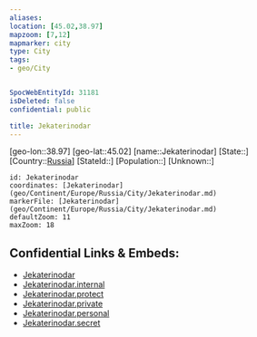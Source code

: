 ```yaml
---
aliases: 
location: [45.02,38.97]
mapzoom: [7,12] 
mapmarker: city 
type: City
tags:
- geo/City


SpocWebEntityId: 31181
isDeleted: false
confidential: public

title: Jekaterinodar
---
```

[geo-lon::38.97]
[geo-lat::45.02]
[name::Jekaterinodar]
[State::]
[Country::[Russia](geo/Continent/Europe/Russia.md)]
[StateId::]
[Population::]
[Unknown::]


```leaflet
id: Jekaterinodar
coordinates: [Jekaterinodar](geo/Continent/Europe/Russia/City/Jekaterinodar.md)
markerFile: [Jekaterinodar](geo/Continent/Europe/Russia/City/Jekaterinodar.md)
defaultZoom: 11 
maxZoom: 18
```


## Confidential Links & Embeds: 
- [Jekaterinodar](../../../../../../_public/geo/Continent/Europe/Russia/City/Jekaterinodar.md) 
- [Jekaterinodar.internal](../../../../../../_internal/geo/Continent/Europe/Russia/City/Jekaterinodar.internal.md) 
- [Jekaterinodar.protect](../../../../../../_protect/geo/Continent/Europe/Russia/City/Jekaterinodar.protect.md) 
- [Jekaterinodar.private](../../../../../../_private/geo/Continent/Europe/Russia/City/Jekaterinodar.private.md) 
- [Jekaterinodar.personal](../../../../../../_personal/geo/Continent/Europe/Russia/City/Jekaterinodar.personal.md) 
- [Jekaterinodar.secret](../../../../../../_secret/geo/Continent/Europe/Russia/City/Jekaterinodar.secret.md) 
